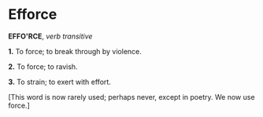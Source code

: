 # Efforce

**EFFO'RCE**, _verb transitive_

**1.** To force; to break through by violence.

**2.** To force; to ravish.

**3.** To strain; to exert with effort.

\[This word is now rarely used; perhaps never, except in poetry. We now use force.\]
